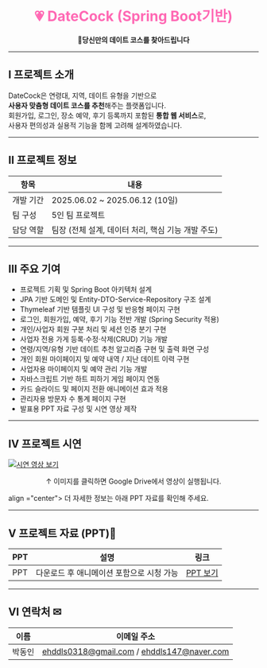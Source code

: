 <h1 align="center" style="color:#ff69b4">💗 DateCock (Spring Boot기반)</h1>
<p align="center"><strong>🌸당신만의 데이트 코스를 찾아드립니다</strong></p>

---

## Ⅰ 프로젝트 소개

DateCock은 연령대, 지역, 데이트 유형을 기반으로  
**사용자 맞춤형 데이트 코스를 추천**해주는 플랫폼입니다.  
회원가입, 로그인, 장소 예약, 후기 등록까지 포함된 **통합 웹 서비스**로,  
사용자 편의성과 실용적 기능을 함께 고려해 설계하였습니다.

---

## Ⅱ 프로젝트 정보

| 항목         | 내용                                                  |
|--------------|-------------------------------------------------------|
| 개발 기간     | 2025.06.02 ~ 2025.06.12 (10일)                         |
| 팀 구성       | 5인 팀 프로젝트                                       |
| 담당 역할     | 팀장 (전체 설계, 데이터 처리, 핵심 기능 개발 주도)    |

---

## Ⅲ 주요 기여

- 프로젝트 기획 및 Spring Boot 아키텍처 설계
- JPA 기반 도메인 및 Entity-DTO-Service-Repository 구조 설계
- Thymeleaf 기반 템플릿 UI 구성 및 반응형 페이지 구현
- 로그인, 회원가입, 예약, 후기 기능 전반 개발 (Spring Security 적용)
- 개인/사업자 회원 구분 처리 및 세션 인증 분기 구현
- 사업자 전용 가게 등록·수정·삭제(CRUD) 기능 개발
- 연령/지역/유형 기반 데이트 추천 알고리즘 구현 및 출력 화면 구성
- 개인 회원 마이페이지 및 예약 내역 / 지난 데이트 이력 구현
- 사업자용 마이페이지 및 예약 관리 기능 개발
- 자바스크립트 기반 하트 피하기 게임 페이지 연동
- 카드 슬라이드 및 페이지 전환 애니메이션 효과 적용
- 관리자용 방문자 수 통계 페이지 구현
- 발표용 PPT 자료 구성 및 시연 영상 제작
---

## Ⅳ 프로젝트 시연

[![시연 영상 보기](https://github.com/user-attachments/assets/9ea93b32-61f9-4d68-b613-1f39a147d33e)](https://drive.google.com/file/d/1q8t6X3UdNsFdWciBhmv8sGW_iLD7Po-r/view?usp=sharing)

<p align="center">↑ 이미지를 클릭하면 Google Drive에서 영상이 실행됩니다.</p>
<p> align ="center"> 더 자세한 정보는 아래 PPT 자료를 확인해 주세요.</p>

---

## Ⅴ 프로젝트 자료 (PPT)📂

| PPT     | 설명                                        | 링크 |
|----------|---------------------------------------------|------|
| PPT  | 다운로드 후 애니메이션 포함으로 시청 가능   | [PPT 보기](https://docs.google.com/presentation/d/1Vfh_r-XZ9g5CW3VGeLEwyug3bAsswr1K/edit?usp=sharing&ouid=116873576163210222054&rtpof=true&sd=true) |

---

## Ⅵ 연락처 ✉

| 이름   | 이메일 주소                                    |
|--------|------------------------------------------------|
| 박동인 | ehddls0318@gmail.com / ehddls147@naver.com     |

